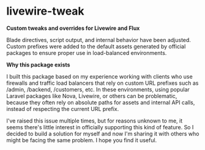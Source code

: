 # livewire-tweak

**Custom tweaks and overrides for Livewire and Flux**  

Blade directives, script output, and internal behavior have been adjusted. Custom prefixes were added to the default assets generated by official packages to ensure proper use in load-balanced environments.

**Why this package exists**

I built this package based on my experience working with clients who use firewalls and traffic load balancers that rely on custom URL prefixes such as /admin, /backend, /customers, etc. In these environments, using popular Laravel packages like Nova, Livewire, or others can be problematic, because they often rely on absolute paths for assets and internal API calls, instead of respecting the current URL prefix.

I've raised this issue multiple times, but for reasons unknown to me, it seems there's little interest in officially supporting this kind of feature. So I decided to build a solution for myself and now I'm sharing it with others who might be facing the same problem. I hope you find it useful.